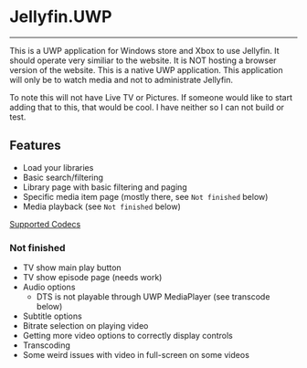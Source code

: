 # Jellyfin.UWP
----------------------------

This is a UWP application for Windows store and Xbox to use Jellyfin. It should operate very similiar to the website. It is NOT hosting a browser version of the website. This is a native UWP application. This application will only be to watch media and not to administrate Jellyfin.

To note this will not have Live TV or Pictures. If someone would like to start adding that to this, that would be cool. I have neither so I can not build or test.

## Features
* Load your libraries
* Basic search/filtering
* Library page with basic filtering and paging
* Specific media item page (mostly there, see `Not finished` below)
* Media playback (see `Not finished` below)

[Supported Codecs](https://learn.microsoft.com/en-us/windows/uwp/audio-video-camera/supported-codecs)

### Not finished

* TV show main play button
* TV show episode page (needs work)
* Audio options
	* DTS is not playable through UWP MediaPlayer (see transcode below) 
* Subtitle options
* Bitrate selection on playing video
* Getting more video options to correctly display controls
* Transcoding
* Some weird issues with video in full-screen on some videos
